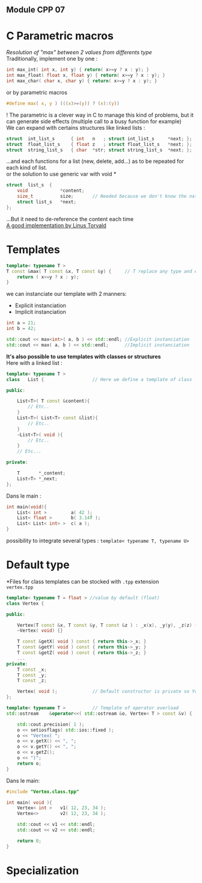 ## Module CPP 07

# C Parametric macros

*Resolution of "max" between 2 values from differents type* \
Traditionally, implement one by one :
```C
int	max_int( int x, int y) { return( x>=y ? x : y); }
int	max_float( float x, float y) { return( x>=y ? x : y); }
int	max_char( char x, char y) { return( x>=y ? x : y); }
```
or by parametric macros
```C
#define max( x, y ) (((x)>=(y)) ? (x):(y))
```
! The parametric is a clever way in C to manage this kind of problems, but it can generate side effects (multiple call to a busy function for example) \
We can expand with certains structures like linked lists :
```C
struct	int_list_s		{ int	n   ; struct int_list_s		*next; };
struct	float_list_s	{ float	z   ; struct float_list_s	*next; };
struct	string_list_s	{ char	*str; struct string_list_s	*next; };
```
...and each functions for a list (new, delete, add...)  as to be repeated for each kind of list. \
or the solution to use generic var with void *
```C
struct	list_s	{
	void			*content;
	size_t			size;		// Needed because we don't know the nature of the content 
	struct list_s	*next;
};
```
...But it need to de-reference the content each time \
[A good implementation by Linus Torvald](https://github.com/mkirchner/linked-list-good-taste)
# Templates
```cpp
template< typename T >
T const	&max( T const &x, T const &y) {		// T replace any type and each time the same
	return ( x>=y ? x : y);
}
```
we can instanciate our template with 2 manners:
- Explicit instanciation
- Implicit instanciation
```cpp
int	a = 21;
int	b = 42;

std::cout << max<int>( a, b ) << std::endl;	//Explicit instanciation
std::cout << max( a, b ) << std::endl;		//Implicit instanciation
```
**It's also possible to use templates with classes or structures** \
Here with a linked list :
```cpp
template< typename T >
class	List {					// Here we define a template of class

public:

	List<T>( T const &content){
		// Etc..
	}
	List<T>( List<T> const &list){
		// Etc..
	}
	~List<T>( void ){
		// Etc..
	}
	// Etc...

private:

	T		*_content;
	List<T>	*_next;
};
```
Dans le main :
```cpp
int	main(void){
	List< int >			a( 42 );
	List< float >		b( 3.14f );  
	List< List< int> >	c( a );  
}
```
possibility to integrate several types : `template< typename T, typename U>`

# Default type

*Files for class templates can be stocked with `.tpp` extension \
`vertex.tpp`
```cpp
template< typename T = float > //value by default (float)
class Vertex {

public:

	Vertex(T const &x, T const &y, T const &z ) : _x(x), _y(y), _z(z) {}
	~Vertex( void) {}

	T const	&getX( void ) const	{ return this->_x; }
	T const	&getY( void ) const	{ return this->_y; }
	T const	&getZ( void ) const	{ return this->_z; }
	...
private:
	T const	_x;
	T const	_y;
	T const	_z;

	Vertex( void );				// Default constructor is private so You have to give parameters
};

template< typename T >			// Template of operator overload
std::ostream	&operator<<( std::ostream &o, Vertex< T > const &v) {

	std::cout.precision( 1 );
	o << setiosflags( std::ios::fixed );
	o << "Vertex( ";
	o << v.getX() << ", ";
	o << v.getY() << ", ";
	o << v.getZ();
	o << ")";
	return o;
}
```
Dans le main:
```cpp
#include "Vertex.class.tpp"

int	main( void ){
	Vertex< int >	v1( 12, 23, 34 );
	Vertex<>		v2( 12, 23, 34 );

	std::cout << v1 << std::endl;
	std::cout << v2 << std::endl;

	return 0;
}
```

# Specialization

